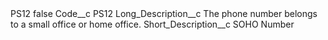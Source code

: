 <?xml version="1.0" encoding="UTF-8"?>
<CustomMetadata xmlns="http://soap.sforce.com/2006/04/metadata" xmlns:xsi="http://www.w3.org/2001/XMLSchema-instance" xmlns:xsd="http://www.w3.org/2001/XMLSchema">
    <label>PS12</label>
    <protected>false</protected>
    <values>
        <field>Code__c</field>
        <value xsi:type="xsd:string">PS12</value>
    </values>
    <values>
        <field>Long_Description__c</field>
        <value xsi:type="xsd:string">The phone number belongs to a small office or home office.</value>
    </values>
    <values>
        <field>Short_Description__c</field>
        <value xsi:type="xsd:string">SOHO Number</value>
    </values>
</CustomMetadata>

